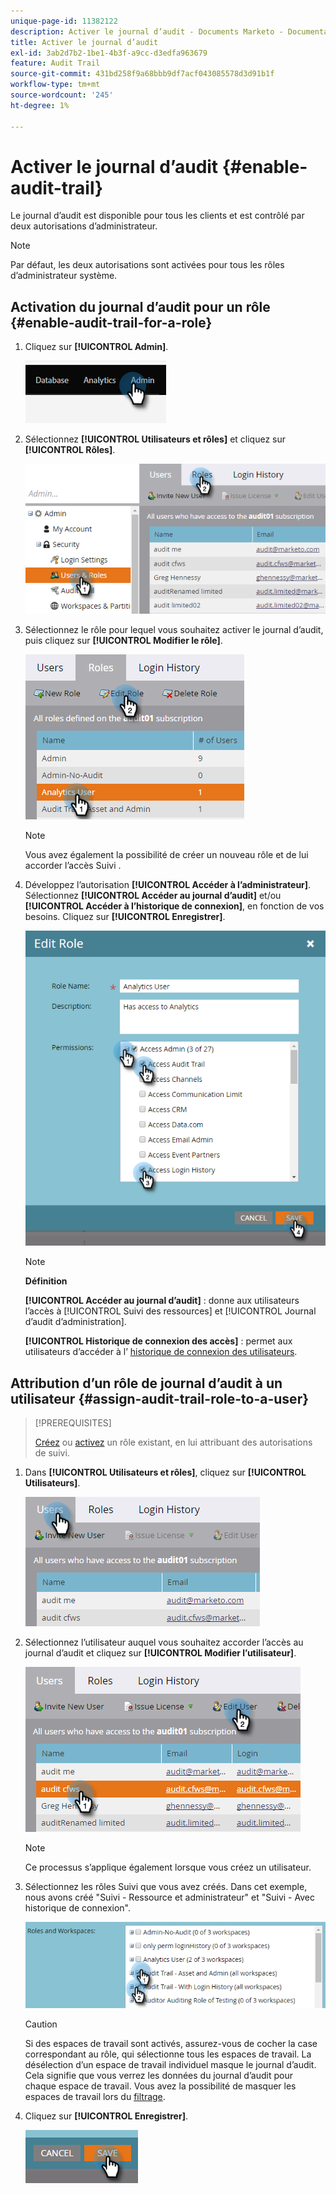 ```yaml
---
unique-page-id: 11382122
description: Activer le journal d’audit - Documents Marketo - Documentation du produit
title: Activer le journal d’audit
exl-id: 3ab2d7b2-1be1-4b3f-a9cc-d3edfa963679
feature: Audit Trail
source-git-commit: 431bd258f9a68bbb9df7acf043085578d3d91b1f
workflow-type: tm+mt
source-wordcount: '245'
ht-degree: 1%

---
```


# Activer le journal d’audit {#enable-audit-trail}

Le journal d’audit est disponible pour tous les clients et est contrôlé par deux autorisations d’administrateur.

>[!NOTE]
>
>Par défaut, les deux autorisations sont activées pour tous les rôles d’administrateur système.

## Activation du journal d’audit pour un rôle {#enable-audit-trail-for-a-role}

1. Cliquez sur **[!UICONTROL Admin]**.

   ![](assets/enable-audit-trail-1.png)

1. Sélectionnez **[!UICONTROL Utilisateurs et rôles]** et cliquez sur **[!UICONTROL Rôles]**.

   ![](assets/enable-audit-trail-2.png)

1. Sélectionnez le rôle pour lequel vous souhaitez activer le journal d’audit, puis cliquez sur **[!UICONTROL Modifier le rôle]**.

   ![](assets/enable-audit-trail-3.png)

   >[!NOTE]
   >
   >Vous avez également la possibilité de créer un nouveau rôle et de lui accorder l’accès Suivi .

1. Développez l’autorisation **[!UICONTROL Accéder à l’administrateur]**. Sélectionnez **[!UICONTROL Accéder au journal d’audit]** et/ou **[!UICONTROL Accéder à l’historique de connexion]**, en fonction de vos besoins. Cliquez sur **[!UICONTROL Enregistrer]**.

   ![](assets/enable-audit-trail-4.png)

   >[!NOTE]
   >
   >**Définition**
   >
   >**[!UICONTROL Accéder au journal d’audit]** : donne aux utilisateurs l’accès à [!UICONTROL Suivi des ressources] et [!UICONTROL Journal d’audit d’administration].
   >
   >**[!UICONTROL Historique de connexion des accès]** : permet aux utilisateurs d’accéder à l’ [historique de connexion des utilisateurs](/help/marketo/product-docs/administration/audit-trail/user-login-history.md).

## Attribution d’un rôle de journal d’audit à un utilisateur {#assign-audit-trail-role-to-a-user}

>[!PREREQUISITES]
>
>[Créez](/help/marketo/product-docs/administration/users-and-roles/create-delete-edit-and-change-a-user-role.md#create-a-role) ou [activez](#enable-audit-trail) un rôle existant, en lui attribuant des autorisations de suivi.

1. Dans **[!UICONTROL Utilisateurs et rôles]**, cliquez sur **[!UICONTROL Utilisateurs]**.

   ![](assets/enable-audit-trail-5.png)

1. Sélectionnez l’utilisateur auquel vous souhaitez accorder l’accès au journal d’audit et cliquez sur **[!UICONTROL Modifier l’utilisateur]**.

   ![](assets/enable-audit-trail-6.png)

   >[!NOTE]
   >
   >Ce processus s’applique également lorsque vous créez un utilisateur.

1. Sélectionnez les rôles Suivi que vous avez créés. Dans cet exemple, nous avons créé &quot;Suivi - Ressource et administrateur&quot; et &quot;Suivi - Avec historique de connexion&quot;.

   ![](assets/enable-audit-trail-7.png)

   >[!CAUTION]
   >
   >Si des espaces de travail sont activés, assurez-vous de cocher la case correspondant au rôle, qui sélectionne tous les espaces de travail. La désélection d’un espace de travail individuel masque le journal d’audit. Cela signifie que vous verrez les données du journal d’audit pour chaque espace de travail. Vous avez la possibilité de masquer les espaces de travail lors du [filtrage](/help/marketo/product-docs/administration/audit-trail/filtering-in-audit-trail.md).

1. Cliquez sur **[!UICONTROL Enregistrer]**.

   ![](assets/enable-audit-trail-8.png)
